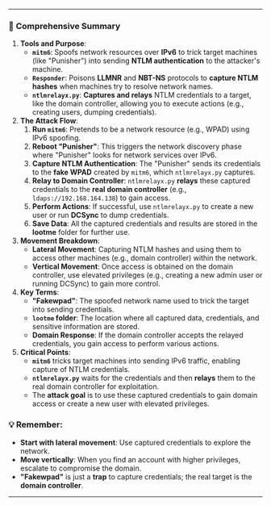 ---

### 📝 **Comprehensive Summary**

1. **Tools and Purpose**:
    - **`mitm6`**: Spoofs network resources over **IPv6** to trick target machines (like "Punisher") into sending **NTLM authentication** to the attacker's machine.
    - **`Responder`**: Poisons **LLMNR** and **NBT-NS** protocols to **capture NTLM hashes** when machines try to resolve network names.
    - **`ntlmrelayx.py`**: **Captures and relays** NTLM credentials to a target, like the domain controller, allowing you to execute actions (e.g., creating users, dumping credentials).
2. **The Attack Flow**:
    1. **Run `mitm6`**: Pretends to be a network resource (e.g., WPAD) using IPv6 spoofing.
    2. **Reboot "Punisher"**: This triggers the network discovery phase where "Punisher" looks for network services over IPv6.
    3. **Capture NTLM Authentication**: The "Punisher" sends its credentials to the **fake WPAD** created by `mitm6`, which `ntlmrelayx.py` captures.
    4. **Relay to Domain Controller**: `ntlmrelayx.py` **relays** these captured credentials to the **real domain controller** (e.g., `ldaps://192.168.164.138`) to gain access.
    5. **Perform Actions**: If successful, use `ntlmrelayx.py` to create a new user or run **DCSync** to dump credentials.
    6. **Save Data**: All the captured credentials and results are stored in the **lootme** folder for further use.
3. **Movement Breakdown**:
    - **Lateral Movement**: Capturing NTLM hashes and using them to access other machines (e.g., domain controller) within the network.
    - **Vertical Movement**: Once access is obtained on the domain controller, use elevated privileges (e.g., creating a new admin user or running DCSync) to gain more control.
4. **Key Terms**:
    - **"Fakewpad"**: The spoofed network name used to trick the target into sending credentials.
    - **`lootme` folder**: The location where all captured data, credentials, and sensitive information are stored.
    - **Domain Response**: If the domain controller accepts the relayed credentials, you gain access to perform various actions.
5. **Critical Points**:
    - **`mitm6`** tricks target machines into sending IPv6 traffic, enabling capture of NTLM credentials.
    - **`ntlmrelayx.py`** waits for the credentials and then **relays** them to the real domain controller for exploitation.
    - The **attack goal** is to use these captured credentials to gain domain access or create a new user with elevated privileges.

### 💡 **Remember**:

- **Start with lateral movement**: Use captured credentials to explore the network.
- **Move vertically**: When you find an account with higher privileges, escalate to compromise the domain.
- **"Fakewpad"** is just a **trap** to capture credentials; the real target is the **domain controller**.

---